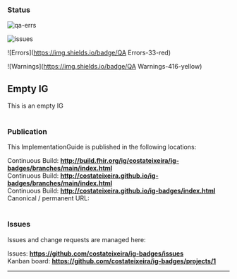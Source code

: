 <!--badges-->
### Status
![qa-errs](https://img.shields.io/github/actions/workflow/status/costateixeira/ig-badges/ig-build?label=Build%20status)

![issues](https://img.shields.io/github/issues/costateixeira/ig-badges)

![Errors](https://img.shields.io/badge/QA Errors-33-red)

![Warnings](https://img.shields.io/badge/QA Warnings-416-yellow)


<!--/badges-->


Empty IG
---
This is an empty IG
<br> </br>
###
### Publication
This ImplementationGuide is published in the following locations:

Continuous Build: __http://build.fhir.org/ig/costateixeira/ig-badges/branches/main/index.html__  
Continuous Build: __http://costateixeira.github.io/ig-badges/branches/main/index.html__  
Continuous Build: __http://costateixeira.github.io/ig-badges/index.html__  
Canonical / permanent URL: 
<br> </br>

### Issues
Issues and change requests are managed here:  

Issues:  __https://github.com/costateixeira/ig-badges/issues__  
Kanban board:  __https://github.com/costateixeira/ig-badges/projects/1__  

---
